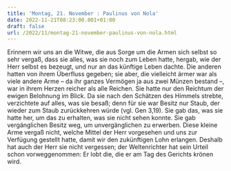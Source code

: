 ```yaml
---
title: 'Montag, 21. November : Paulinus von Nola'
date: 2022-11-21T08:23:00.001+01:00
draft: false
url: /2022/11/montag-21-november-paulinus-von-nola.html
---
```


Erinnern wir uns an die Witwe, die aus Sorge um die Armen sich selbst so sehr vergaß, dass sie alles, was sie noch zum Leben hatte, hergab, wie der Herr selbst es bezeugt, und nur an das künftige Leben dachte. Die anderen hatten von ihrem Überfluss gegeben; sie aber, die vielleicht ärmer war als viele andere Arme – da ihr ganzes Vermögen ja aus zwei Münzen bestand –, war in ihrem Herzen reicher als alle Reichen. Sie hatte nur den Reichtum der ewigen Belohnung im Blick. Da sie nach den Schätzen des Himmels strebte, verzichtete auf alles, was sie besaß; denn für sie war Besitz nur Staub, der wieder zum Staub zurückkehren würde (vgl. Gen 3,19). Sie gab das, was sie hatte her, um das zu erhalten, was sie nicht sehen konnte. Sie gab vergänglichen Besitz weg, um unvergänglichen zu erwerben. Diese kleine Arme vergaß nicht, welche Mittel der Herr vorgesehen und uns zur Verfügung gestellt hatte, damit wir den zukünftigen Lohn erlangen. Deshalb hat auch der Herr sie nicht vergessen; der Weltenrichter hat sein Urteil schon vorweggenommen: Er lobt die, die er am Tag des Gerichts krönen wird.